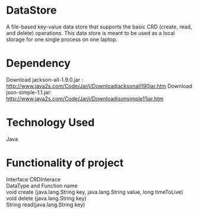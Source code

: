 # DataStore
A file-based key-value data store that supports the basic CRD (create, read, and delete) operations. This data store is meant to be used as a local storage for one single process on one laptop. 

# Dependency
Download jackson-all-1.9.0.jar : 
http://www.java2s.com/Code/Jar/j/Downloadjacksonall190jar.htm 
Download json-simple-1.1.jar:
http://www.java2s.com/Code/Jar/j/Downloadjsonsimple11jar.htm

# Technology Used
  Java
 
# Functionality of project

  Interface CRDInterace  
    DataType and Function name  
    void	create (java.lang.String key, java.lang.String value, long timeToLive)	 
    void	delete (java.lang.String key)	 
    String	read(java.lang.String key)
    
  
  
